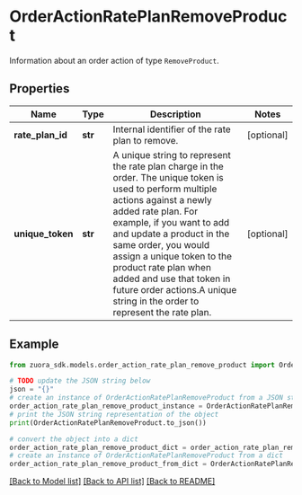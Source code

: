 # OrderActionRatePlanRemoveProduct

Information about an order action of type `RemoveProduct`. 

## Properties

Name | Type | Description | Notes
------------ | ------------- | ------------- | -------------
**rate_plan_id** | **str** | Internal identifier of the rate plan to remove.  | [optional] 
**unique_token** | **str** | A unique string to represent the rate plan charge in the order. The unique token is used to perform multiple actions against a newly added rate plan. For example, if you want to add and update a product in the same order, you would assign a unique token to the product rate plan when added and use that token in future order actions.A unique string in the order to represent the rate plan. | [optional] 

## Example

```python
from zuora_sdk.models.order_action_rate_plan_remove_product import OrderActionRatePlanRemoveProduct

# TODO update the JSON string below
json = "{}"
# create an instance of OrderActionRatePlanRemoveProduct from a JSON string
order_action_rate_plan_remove_product_instance = OrderActionRatePlanRemoveProduct.from_json(json)
# print the JSON string representation of the object
print(OrderActionRatePlanRemoveProduct.to_json())

# convert the object into a dict
order_action_rate_plan_remove_product_dict = order_action_rate_plan_remove_product_instance.to_dict()
# create an instance of OrderActionRatePlanRemoveProduct from a dict
order_action_rate_plan_remove_product_from_dict = OrderActionRatePlanRemoveProduct.from_dict(order_action_rate_plan_remove_product_dict)
```
[[Back to Model list]](../README.md#documentation-for-models) [[Back to API list]](../README.md#documentation-for-api-endpoints) [[Back to README]](../README.md)


